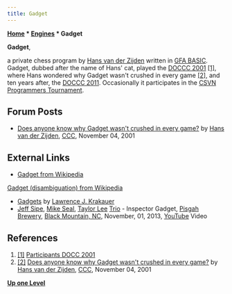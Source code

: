 ```yaml
---
title: Gadget
---
```

**[Home](Home "Home") * [Engines](Engines "Engines") * Gadget**

**Gadget**,

a private chess program by [Hans van der Zijden](Hans_van_der_Zijden "Hans van der Zijden") written in [GFA BASIC](Basic#GFA_BASIC "Basic"). Gadget, dubbed after the name of Hans' cat, played the [DOCCC 2001](DOCCC_2001 "DOCCC 2001") <a id="cite-note-1" href="#cite-ref-1">[1]</a>, where Hans wondered why Gadget wasn't crushed in every game <a id="cite-note-2" href="#cite-ref-2">[2]</a>, and ten years after, the [DOCCC 2011](DOCCC_2011 "DOCCC 2011").
Occasionally it participates in the [CSVN Programmers Tournament](CSVN_Programmers_Tournament "CSVN Programmers Tournament").

## Forum Posts

- [Does anyone know why Gadget wasn't crushed in every game?](https://www.stmintz.com/ccc/index.php?id=195565) by [Hans van der Zijden](Hans_van_der_Zijden "Hans van der Zijden"), [CCC](CCC "CCC"), November 04, 2001

## External Links

- [Gadget from Wikipedia](https://en.wikipedia.org/wiki/Gadget)

[Gadget (disambiguation) from Wikipedia](https://en.wikipedia.org/wiki/Gadget_%28disambiguation%29)

- [Gadgets](http://ljkrakauer.com/LJK/00s/gadgets.htm) by [Lawrence J. Krakauer](Lawrence_J._Krakauer "Lawrence J. Krakauer")
- [Jeff Sipe](Category:Jeff_Sipe "Category:Jeff Sipe"), [Mike Seal](https://www.mikesealmusic.com/), [Taylor Lee](https://bassmusicianmagazine.com/2018/11/bassist-taylor-lee-releases-lightning-man/) [Trio](http://www.jeffsipetrio.com/meet-the-band.html) - Inspector Gadget, [Pisgah Brewery](http://www.pisgahbrewing.com/), [Black Mountain, NC](https://en.wikipedia.org/wiki/Black_Mountain,_North_Carolina), November, 01, 2013, [YouTube](https://en.wikipedia.org/wiki/YouTube) Video

## References

1. <a id="cite-ref-1" href="#cite-note-1">[1]</a> [Participants DOCC 2001](http://old.csvn.nl/partic01.html)
1. <a id="cite-ref-2" href="#cite-note-2">[2]</a> [Does anyone know why Gadget wasn't crushed in every game?](https://www.stmintz.com/ccc/index.php?id=195565) by [Hans van der Zijden](Hans_van_der_Zijden "Hans van der Zijden"), [CCC](CCC "CCC"), November 04, 2001

**[Up one Level](Engines "Engines")**

